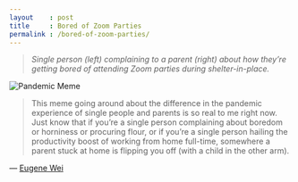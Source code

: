 ```yaml
---
layout    : post
title     : Bored of Zoom Parties
permalink : /bored-of-zoom-parties/
---
```


> _Single person (left) complaining to a parent (right) about how they’re getting bored
> of attending Zoom parties during shelter-in-place._

![Pandemic Meme](https://i.imgur.com/vU24eeC.jpg)

> This meme going around about the difference in the pandemic experience of single
> people and parents is so real to me right now. Just know that if you’re a single
> person complaining about boredom or horniness or procuring flour, or if you’re a
> single person hailing the productivity boost of working from home full-time, somewhere
> a parent stuck at home is flipping you off (with a child in the other arm).

&mdash; [Eugene Wei](https://eugenewei.substack.com/p/remains-of-the-day-issue-07)
